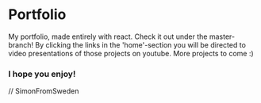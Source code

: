 # Portfolio
My portfolio, made entirely with react. Check it out under the master-branch! By clicking the links in the 'home'-section you will be directed to video presentations of those projects on youtube. More projects to come :)

### I hope you enjoy!
// SimonFromSweden
